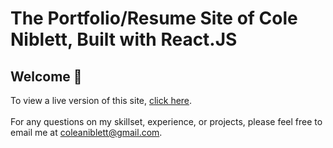 # The Portfolio/Resume Site of Cole Niblett, Built with React.JS

## Welcome 👋 
To view a live version of this site, [click here](https://coleaniblett.github.io/portfolio/). </br>
</br>
For any questions on my skillset, experience, or projects, please feel free to email me at coleaniblett@gmail.com.
